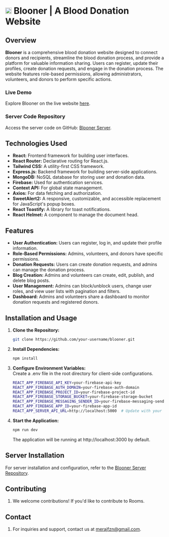 # <img src="https://raw.githubusercontent.com/merajfaizan/blooner-client/main/public/favicon.ico" alt="logo" width="20" /> Blooner | A Blood Donation Website

## Overview

**Blooner** is a comprehensive blood donation website designed to connect donors and recipients, streamline the blood donation process, and provide a platform for valuable information sharing. Users can register, update their profiles, create donation requests, and engage in the donation process. The website features role-based permissions, allowing administrators, volunteers, and donors to perform specific actions.

### Live Demo

Explore Blooner on the live website [here](https://blooner.web.app/).

### Server Code Repository

Access the server code on GitHub: [Blooner Server](https://github.com/merajfaizan/blooner-server).

## Technologies Used

- **React:** Frontend framework for building user interfaces.
- **React Router:** Declarative routing for React.js.
- **Tailwind CSS:** A utility-first CSS framework.
- **Express.js:** Backend framework for building server-side applications.
- **MongoDB:** NoSQL database for storing user and donation data.
- **Firebase:** Used for authentication services.
- **Context API:** For global state management.
- **Axios:** For data fetching and authorization.
- **SweetAlert2:** A responsive, customizable, and accessible replacement for JavaScript's popup boxes.
- **React Toastify:** A library for toast notifications.
- **React Helmet:** A component to manage the document head.

## Features

- **User Authentication:** Users can register, log in, and update their profile information.
- **Role-Based Permissions:** Admins, volunteers, and donors have specific permissions.
- **Donation Requests:** Users can create donation requests, and admins can manage the donation process.
- **Blog Creation:** Admins and volunteers can create, edit, publish, and delete blog posts.
- **User Management:** Admins can block/unblock users, change user roles, and view user lists with pagination and filters.
- **Dashboard:** Admins and volunteers share a dashboard to monitor donation requests and registered donors.

## Installation and Usage

1. **Clone the Repository:**

   ```bash
   git clone https://github.com/your-username/blooner.git
   ```

2. **Install Dependencies:**

   ```bash
   npm install
   ```

3. **Configure Environment Variables:** <br/>
   Create a .env file in the root directory for client-side configurations.
   ```bash
   REACT_APP_FIREBASE_API_KEY=your-firebase-api-key
   REACT_APP_FIREBASE_AUTH_DOMAIN=your-firebase-auth-domain
   REACT_APP_FIREBASE_PROJECT_ID=your-firebase-project-id
   REACT_APP_FIREBASE_STORAGE_BUCKET=your-firebase-storage-bucket
   REACT_APP_FIREBASE_MESSAGING_SENDER_ID=your-firebase-messaging-sender-id
   REACT_APP_FIREBASE_APP_ID=your-firebase-app-id
   REACT_APP_SERVER_API_URL=http://localhost:5000  # Update with your server URL
   ```
4. **Start the Application:**

   ```bash
   npm run dev
   ```

   The application will be running at http://localhost:3000 by default.

## Server Installation

For server installation and configuration, refer to the [Blooner Server Repository](https://github.com/merajfaizan/blooner-server).

## Contributing

1. We welcome contributions! If you'd like to contribute to Rooms.

## Contact

1. For inquiries and support, contact us at [merajfzn@gmail.com](mailto:merajfzn@gmail.com).
